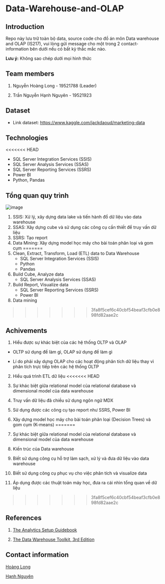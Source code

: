 # Data-Warehouse-and-OLAP

## Introduction

Repo này lưu trữ toàn bộ data, source code cho đồ án môn Data warehouse and OLAP (IS217), vui lòng gửi message cho một trong 2 contact-information bên dưới nếu có bất kỳ thắc mắc nào.

  

**Lưu ý:** Không sao chép dưới mọi hình thức

  

## Team members

1. Nguyễn Hoàng Long - 19521788 (Leader)

2. Trần Nguyễn Hạnh Nguyên - 19521923

  

## Dataset

+ Link dataset: https://www.kaggle.com/jackdaoud/marketing-data

## Technologies
<<<<<<< HEAD

+ SQL Server Integration Services (SSIS)
+ SQL Server Analysis Services (SSAS)
+ SQL Server Reporting Services (SSRS)
+ Power BI
+ Python, Pandas

## Tổng quan quy trình

![image](https://user-images.githubusercontent.com/43443323/144692233-345bf2f1-030d-486f-ab23-f0d754d6a6fb.png)

1. SSIS: Xử lý, xây dựng data lake và tiến hành đổ dữ liệu vào data warehouse
2. SSAS: Xây dựng cube và sử dụng các công cụ cần thiết để truy vấn dữ liệu
3. SSRS: Tạo report
4. Data Mining: Xây dựng model học máy cho bài toán phân loại và gom cụm
=======
1. Clean, Extract, Transform, Load (ETL) data to Data Warehouse
	+ SQL Server Integration Services (SSIS)
	+ Python
	+ Pandas
2. Build Cube, Analyze data
	+ SQL Server Analysis Services (SSAS)
3. Build Report, Visualize data
	+ SQL Server Reporting Services (SSRS)
	+ Power BI
4. Data mining
>>>>>>> 3fa8f5cef6c40cbf54beaf3cfb0e898fd82aae2c

## Achivements

1. Hiểu được sự khác biệt của các hệ thống OLTP và OLAP

+ OLTP sử dụng để làm gì, OLAP sử dụng để làm gì

+ Lí do phải xây dựng OLAP cho các hoạt động phân tích dữ liệu thay vì phân tích trực tiếp trên các hệ thống OLTP

2. Hiểu quá trình ETL dữ liệu
<<<<<<< HEAD

3. Sự khác biệt giữa relational model của relational database và dimensional model của data warehouse
4. Truy vấn dữ liệu đã chiều sử dụng ngôn ngữ MDX
5. Sử dụng được các công cụ tạo report như SSRS, Power BI
6. Xây dựng model học máy cho bài toán phân loại (Decision Trees) và gom cụm (K-means)
=======
3. Sự khác biệt giữa relational model của relational database và dimensional model của data warehouse 
4. Kiến trúc của Data warehouse
5. Biết sử dụng công cụ hỗ trợ làm sạch, xử lý và đưa dữ liệu vào data warehouse
6. Biết sử dụng công cụ phục vụ cho việc phân tích và visualize data
7. Áp dụng được các thuật toán máy học, đưa ra cái nhìn tổng quan về dữ liệu
>>>>>>> 3fa8f5cef6c40cbf54beaf3cfb0e898fd82aae2c

  
## References

1. [The Analytics Setup Guidebook](https://www.holistics.io/books/setup-analytics/a-modern-analytics-stack/)

2. [The Data Warehouse Toolkit, 3rd Edition](https://www.kimballgroup.com/data-warehouse-business-intelligence-resources/books/data-warehouse-dw-toolkit/)

  

## Contact information

[Hoàng Long](https://www.facebook.com/nghoanglong.17dec/)

  

[Hạnh Nguyên](https://www.facebook.com/tnhn1110)